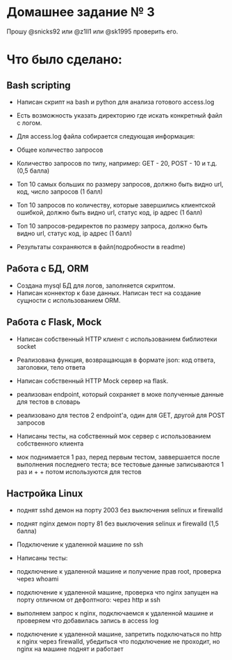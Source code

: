 # Домашнее задание № 3

Прошу @snicks92 или @z1ll1 или @sk1995 проверить его.
# Что было сделано:

## Bash scripting
+ Написан скрипт на bash и python для анализа готового access.log

+ Есть возможность указать директорию где искать конкретный файл с логом.
+ Для access.log файла собирается следующая информация:

+ Общее количество запросов
+ Количество запросов по типу, например: GET - 20, POST - 10 и т.д. (0,5 балла)
+ Топ 10 самых больших по размеру запросов, должно быть видно url, код, число запросов (1 балл)
+ Топ 10 запросов по количеству, которые завершились клиентской ошибкой, должно быть видно url, статус код, ip адрес (1 балл)
+ Топ 10 запросов-редиректов по размеру запроса, должно быть видно url, статус код, ip адрес (1 балл)
+ Результаты сохраняются в файл(подробности в readme)

## Работа с БД, ORM

+ Создана mysql БД для логов, заполняется скриптом.
+ Написан коннектор к базе данных. Написан тест на создание сущности с использованием ORM.

## Работа с Flask, Mock

+ Написан собственный HTTP клиент с использованием библиотеки socket
+ Реализована функция, возвращающая в формате json: код ответа, заголовки, тело ответа

+ Написан собственный HTTP Mock сервер на flask.
+ реализован endpoint, который сохраняет в моке полученные данные для тестов в словарь
+ реализовано для тестов 2 endpoint'а, один для GET, другой для POST запросов
+ Написаны тесты, на собственный мок сервер с использованием собственного клиента
+ мок поднимается 1 раз, перед первым тестом, заввершается после выполнения последнего теста; все тестовые данные записываются 1 раз и + + потом используются для тестов

## Настройка Linux

+ поднят sshd демон на порту 2003 без выключения selinux и firewalld
+ поднят nginx демон порту 81 без выключения selinux и firewalld (1,5 балла)
+ Подключение к удаленной машине по ssh

+ Написаны тесты:

+ подключение к удаленной машине и получение прав root, проверка через whoami
+ подключение к удаленной машине, проверка что nginx запущен на порту отличном от дефолтного: через http и ssh
+ выполняем запрос к nginx, подключаемся к удаленной машине и проверяем что добавилась запись в access log 
+ подключение к удаленной машине, запретить подключаться по http к nginx через firewalld, убедиться что подключение не проходит, но nginx на машине поднят и работает
